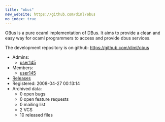 ```yaml
---
title: "obus"
new_website: https://github.com/diml/obus
no_index: true
---
```


OBus is a pure ocaml implementation of DBus. It aims to provide a clean and easy way for ocaml programmers to access and provide dbus services.

The development repository is on github: https://github.com/diml/obus


* Admins:
  * [user145](/users/user145)
* Members:
  * [user145](/users/user145)
* [Releases](https://download.ocamlcore.org/obus)
* Registered: 2008-04-27 00:13:14
* Archived data:
  * 0 open bugs
  * 0 open feature requests
  * 0 mailing list
  * 2 VCS
  * 10 released files
